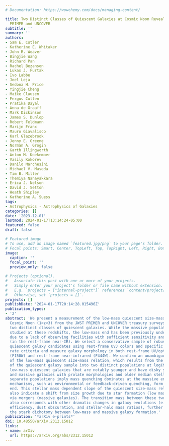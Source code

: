```yaml
---
# Documentation: https://wowchemy.com/docs/managing-content/

title: Two Distinct Classes of Quiescent Galaxies at Cosmic Noon Revealed by JWST
  PRIMER and UNCOVER
subtitle: ''
summary: ''
authors:
- Sam E. Cutler
- Katherine E. Whitaker
- John R. Weaver
- Bingjie Wang
- Richard Pan
- Rachel Bezanson
- Lukas J. Furtak
- Ivo Labbe
- Joel Leja
- Sedona H. Price
- Yingjie Cheng
- Maike Clausen
- Fergus Cullen
- Pratika Dayal
- Anna de Graaff
- Mark Dickinson
- James S. Dunlop
- Robert Feldmann
- Marijn Franx
- Mauro Giavalisco
- Karl Glazebrook
- Jenny E. Greene
- Norman A. Grogin
- Garth Illingworth
- Anton M. Koekemoer
- Vasily Kokorev
- Danilo Marchesini
- Michael V. Maseda
- Tim B. Miller
- Themiya Nanayakkara
- Erica J. Nelson
- David J. Setton
- Heath Shipley
- Katherine A. Suess
tags:
- Astrophysics - Astrophysics of Galaxies
categories: []
date: '2023-12-01'
lastmod: 2024-01-17T13:14:24-05:00
featured: false
draft: false

# Featured image
# To use, add an image named `featured.jpg/png` to your page's folder.
# Focal points: Smart, Center, TopLeft, Top, TopRight, Left, Right, BottomLeft, Bottom, BottomRight.
image:
  caption: ''
  focal_point: ''
  preview_only: false

# Projects (optional).
#   Associate this post with one or more of your projects.
#   Simply enter your project's folder or file name without extension.
#   E.g. `projects = ["internal-project"]` references `content/project/deep-learning/index.md`.
#   Otherwise, set `projects = []`.
projects: []
publishDate: '2024-01-17T20:14:28.015496Z'
publication_types:
- '2'
abstract: 'We present a measurement of the low-mass quiescent size-mass relation at
  Cosmic Noon (1<z<3) from the JWST PRIMER and UNCOVER treasury surveys, which highlight
  two distinct classes of quiescent galaxies. While the massive population is well
  studied at these redshifts, the low-mass end has been previously under-explored
  due to a lack of observing facilities with sufficient sensitivity and spatial resolution
  (in the rest-frame near-IR). We select a conservative sample of robust low-mass
  quiescent galaxy candidates using rest-frame UVJ colors and specific star formation
  rate criteria and measure galaxy morphology in both rest-frame UV/optical wavelengths
  (F150W) and rest-frame near-infrared (F444W). We confirm an unambiguous “flattening”
  of the low-mass quiescent size-mass relation, which results from the separation
  of the quiescent galaxy sample into two distinct populations at log(M_⋆/M_⊙)∼10.3:
  low-mass quiescent galaxies that are notably younger and have disky structures,
  and massive galaxies with prolate morphologies and older median stellar ages. These
  separate populations imply mass quenching dominates at the massive end while other
  mechanisms, such as environmental or feedback-driven quenching, form the low-mass
  end. This stellar mass dependent slope of the quiescent size-mass relation could
  also indicate a shift from size growth due to star formation (low masses) to growth
  via mergers (massive galaxies). The transition mass between these two populations
  also corresponds with other dramatic changes in galaxy evolutions (e.g. star-formation
  efficiency, dust obscuration, and stellar-halo mass ratios), further highlighting
  the stark dichotomy between low-mass and massive galaxy formation.'
publication: '*arXiv e-prints*'
doi: 10.48550/arXiv.2312.15012
links:
- name: arXiv
  url: https://arxiv.org/abs/2312.15012
---
```

